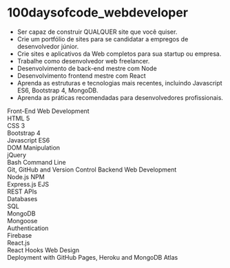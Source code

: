 # 100daysofcode_webdeveloper

- Ser capaz de construir QUALQUER site que você quiser.
- Crie um portfólio de sites para se candidatar a empregos de desenvolvedor júnior.
- Crie sites e aplicativos da Web completos para sua startup ou empresa.
- Trabalhe como desenvolvedor web freelancer.
- Desenvolvimento de back-end mestre com Node
- Desenvolvimento frontend mestre com React
- Aprenda as estruturas e tecnologias mais recentes, incluindo Javascript ES6, Bootstrap 4, MongoDB.
- Aprenda as práticas recomendadas para desenvolvedores profissionais.

Front-End Web Development  
HTML 5  
CSS 3  
Bootstrap 4  
Javascript ES6  
DOM Manipulation  
jQuery  
Bash Command Line  
Git, GitHub and Version Control 
Backend Web Development  
Node.js 
NPM  
Express.js 
EJS  
REST 
APIs  
Databases  
SQL  
MongoDB  
Mongoose  
Authentication  
Firebase  
React.js  
React Hooks 
Web Design  
Deployment with GitHub Pages, Heroku and MongoDB Atlas
